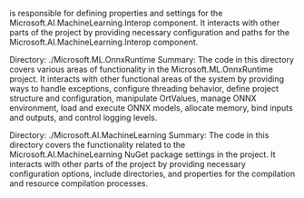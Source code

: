 is responsible for defining properties and settings for the Microsoft.AI.MachineLearning.Interop component. It interacts with other parts of the project by providing necessary configuration and paths for the Microsoft.AI.MachineLearning.Interop component.

Directory: ./Microsoft.ML.OnnxRuntime
Summary:
The code in this directory covers various areas of functionality in the Microsoft.ML.OnnxRuntime project. It interacts with other functional areas of the system by providing ways to handle exceptions, configure threading behavior, define project structure and configuration, manipulate OrtValues, manage ONNX environment, load and execute ONNX models, allocate memory, bind inputs and outputs, and control logging levels.

Directory: ./Microsoft.AI.MachineLearning
Summary:
The code in this directory covers the functionality related to the Microsoft.AI.MachineLearning NuGet package settings in the project. It interacts with other parts of the project by providing necessary configuration options, include directories, and properties for the compilation and resource compilation processes.
